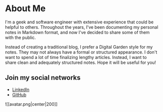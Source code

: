 # About Me

I'm a geek and software engineer with extensive experience that could be helpful to others. Throughout the years, I've been documenting my personal notes in Markdown format, and now I've decided to share some of them with the public.

Instead of creating a traditional blog, I prefer a Digital Garden style for my notes. They may not always have a formal or structured appearance. I don't want to spend a lot of time finalizing lengthy articles. Instead, I want to share clean and adequately structured notes. Hope it will be useful for you!

## Join my social networks

- [LinkedIn](https://www.linkedin.com/in/yuri-karpovich/)
- [GitHub](https://github.com/yuri-karpovich)

![[avatar.png|center|200]]
